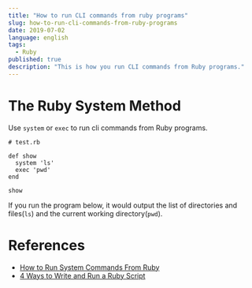 ```yaml
---
title: "How to run CLI commands from ruby programs"
slug: how-to-run-cli-commands-from-ruby-programs
date: 2019-07-02
language: english
tags:
  - Ruby
published: true
description: "This is how you run CLI commands from Ruby programs."
---
```

# The Ruby System Method

Use `system` or `exec` to run cli commands from Ruby programs.

```
# test.rb

def show
  system 'ls'
  exec 'pwd'
end

show
```

If you run the program below, it would output the list of directories and files(`ls`) and the current working directory(`pwd`).

# References 
- [How to Run System Commands From Ruby](https://www.rubyguides.com/2018/12/ruby-system/)
- [4 Ways to Write and Run a Ruby Script](https://cobwwweb.com/four-ways-to-write-run-ruby-script)
